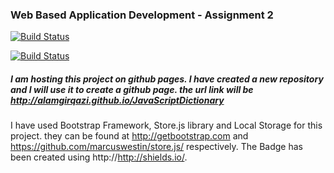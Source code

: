 ### Web Based Application Development - Assignment 2

[![Build Status](https://img.shields.io/badge/Open-Repository-green.svg)](http://alamgirqazi.github.io/webassignment/)

[![Build Status](https://img.shields.io/badge/1st-Assignment-green.svg)](http://alamgirqazi.github.io/JavaScriptDictionary/)


##### I am hosting this project on github pages. I have created a new repository and I will use it to create a github page. the url link will be http://alamgirqazi.github.io/JavaScriptDictionary


I have used Bootstrap Framework, Store.js library and Local Storage for this project.
they can be found at http://getbootstrap.com and https://github.com/marcuswestin/store.js/ respectively.
The Badge has been created using http://http://shields.io/.
